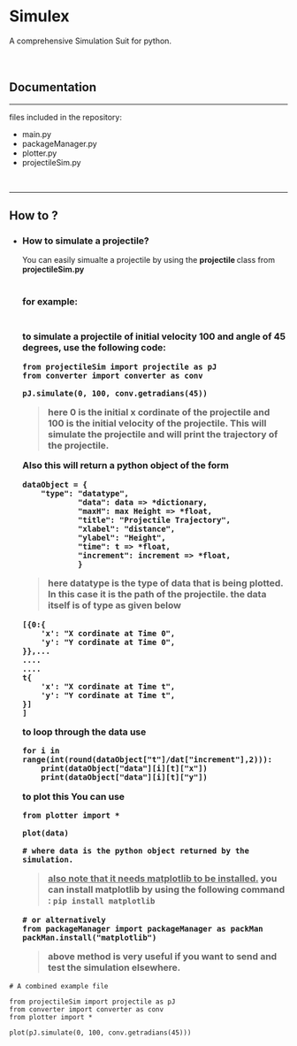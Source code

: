 # Simulex 

A comprehensive Simulation Suit for python.
<br>
<br>
<br>
<h2>Documentation</h2>
<hr>

files included in the repository:
<br>
<ul>
<li>main.py </li>
<li>packageManager.py</li>
<li>plotter.py</li>
<li>projectileSim.py</li>
</ul>
<br>
<hr>
<h2>How to&nbsp;?</h2>
<ul>
<li><h3>How to simulate a projectile?</h3>
You can easily simualte a projectile by using the <b>projectile </b> class from <b>projectileSim.py</b>
<br>
<br>
<h3>for example:<h3>
<br>
to simulate a projectile  of initial velocity 100 and angle of 45 degrees, use the following code:<br>

 

    
    from projectileSim import projectile as pJ
    from converter import converter as conv

    pJ.simulate(0, 100, conv.getradians(45))
    
>   here 0 is the initial x cordinate of the projectile and 100 is the initial velocity of the projectile. This will simulate the projectile and will print the trajectory of the projectile.

Also this will return a python object of the form

    dataObject = {
        "type": "datatype",
                "data": data => *dictionary,
                "maxH": max Height => *float,
                "title": "Projectile Trajectory",
                "xlabel": "distance",
                "ylabel": "Height",
                "time": t => *float,
                "increment": increment => *float,
                }

   >   here datatype is the type of data that is being plotted. In this case it is the path of the projectile. the data itself is of type as given below

    [{0:{
        'x': "X cordinate at Time 0",
        'y': "Y cordinate at Time 0",
    }},...
    ....
    ....
    t{
        'x': "X cordinate at Time t",
        'y': "Y cordinate at Time t",
    }]
    ]
to loop through the data use 
    
    for i in range(int(round(dataObject["t"]/dat["increment"],2))):
        print(dataObject["data"][i][t]["x"])
        print(dataObject["data"][i][t]["y"])

    
   to plot this You can use

    from plotter import *

    plot(data)

    # where data is the python object returned by the simulation.
>**<u>also note that it needs matplotlib to be installed.</u>**
you can install matplotlib by using the following command : <code>pip install matplotlib</code>

    # or alternatively
    from packageManager import packageManager as packMan
    packMan.install("matplotlib")

>above method is very useful if you want to send and test the simulation elsewhere.
</ul>

</li>
    
    
    # A combined example file

    from projectileSim import projectile as pJ
    from converter import converter as conv
    from plotter import *

    plot(pJ.simulate(0, 100, conv.getradians(45)))
